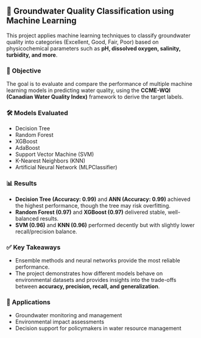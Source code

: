 ## 🌊 Groundwater Quality Classification using Machine Learning

This project applies machine learning techniques to classify groundwater quality into categories (Excellent, Good, Fair, Poor) based on physicochemical parameters such as **pH, dissolved oxygen, salinity, turbidity, and more**.  

### 🔎 Objective
The goal is to evaluate and compare the performance of multiple machine learning models in predicting water quality, using the **CCME-WQI (Canadian Water Quality Index)** framework to derive the target labels.  

### 🛠️ Models Evaluated
- Decision Tree  
- Random Forest  
- XGBoost  
- AdaBoost  
- Support Vector Machine (SVM)  
- K-Nearest Neighbors (KNN)  
- Artificial Neural Network (MLPClassifier)  

### 📊 Results
- **Decision Tree (Accuracy: 0.99)** and **ANN (Accuracy: 0.99)** achieved the highest performance, though the tree may risk overfitting.  
- **Random Forest (0.97)** and **XGBoost (0.97)** delivered stable, well-balanced results.  
- **SVM (0.96)** and **KNN (0.96)** performed decently but with slightly lower recall/precision balance.  

### ✅ Key Takeaways
- Ensemble methods and neural networks provide the most reliable performance.  
- The project demonstrates how different models behave on environmental datasets and provides insights into the trade-offs between **accuracy, precision, recall, and generalization**.  

### 📂 Applications
- Groundwater monitoring and management  
- Environmental impact assessments  
- Decision support for policymakers in water resource management  
